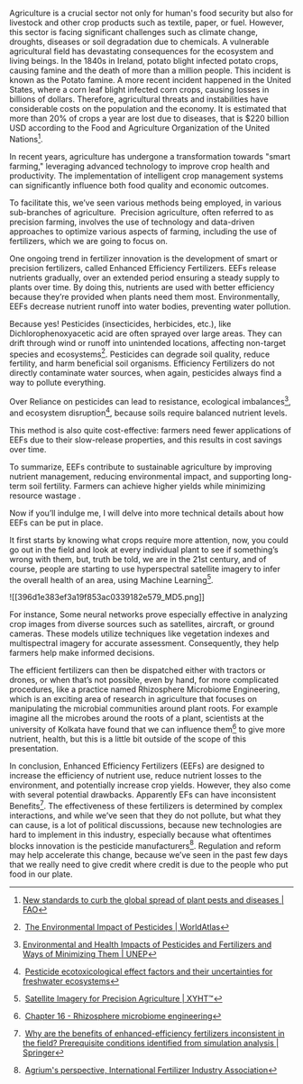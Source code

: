 Agriculture is a crucial sector not only for human's food security but also for livestock and other crop products such as textile, paper, or fuel. However, this sector is facing significant challenges such as climate change, droughts, diseases or soil degradation due to chemicals. A vulnerable agricultural field has devastating consequences for the ecosystem and living beings. In the 1840s in Ireland, potato blight infected potato crops, causing famine and the death of more than a million people. This incident is known as the Potato famine. A more recent incident happened in the United States, where a corn leaf blight infected corn crops, causing losses in billions of dollars. Therefore, agricultural threats and instabilities have considerable costs on the population and the economy. It is estimated that more than 20% of crops a year are lost due to diseases, that is $220 billion USD according to the Food and Agriculture Organization of the United Nations[^1].

  [^1]: [New standards to curb the global spread of plant pests and diseases | FAO](https://www.fao.org/newsroom/detail/New-standards-to-curb-the-global-spread-of-plant-pests-and-diseases/en)

In recent years, agriculture has undergone a transformation towards "smart farming," leveraging advanced technology to improve crop health and productivity. The implementation of intelligent crop management systems can significantly influence both food quality and economic outcomes. 

To facilitate this, we’ve seen various methods being employed, in various sub-branches of agriculture.  Precision agriculture, often referred to as precision farming, involves the use of technology and data-driven approaches to optimize various aspects of farming, including the use of fertilizers, which we are going to focus on.

  

One ongoing trend in fertilizer innovation is the development of smart or precision fertilizers, called Enhanced Efficiency Fertilizers. EEFs release nutrients gradually, over an extended period ensuring a steady supply to plants over time. By doing this, nutrients are used with better efficiency because they’re provided when plants need them most. Environmentally, EEFs decrease nutrient runoff into water bodies, preventing water pollution.

Because yes! Pesticides (insecticides, herbicides, etc.), like Dichlorophenoxyacetic acid are often sprayed over large areas. They can drift through wind or runoff into unintended locations, affecting non-target species and ecosystems[^2]. Pesticides can degrade soil quality, reduce fertility, and harm beneficial soil organisms. Efficiency Fertilizers do not directly contaminate water sources, when again, pesticides always find a way to pollute everything.

[^2]:  [The Environmental Impact of Pesticides | WorldAtlas](https://www.worldatlas.com/articles/what-is-the-environmental-impact-of-pesticides.html)

Over Reliance on pesticides can lead to resistance, ecological imbalances[^3], and ecosystem disruption[^4], because soils require balanced nutrient levels.

[^3]: [Environmental and Health Impacts of Pesticides and Fertilizers and Ways of Minimizing Them | UNEP](https://www.unep.org/resources/report/environmental-and-health-impacts-pesticides-and-fertilizers-and-ways-minimizing)

[^4]: [Pesticide ecotoxicological effect factors and their uncertainties for freshwater ecosystems](https://link.springer.com/article/10.1007/s11367-008-0037-5)

This method is also quite cost-effective: farmers need fewer applications of EEFs due to their slow-release properties, and this results in cost savings over time.

To summarize, EEFs contribute to sustainable agriculture by improving nutrient management, reducing environmental impact, and supporting long-term soil fertility. Farmers can achieve higher yields while minimizing resource wastage .

  

Now if you’ll indulge me, I will delve into more technical details about how EEFs can be put in place. 

  

It first starts by knowing what crops require more attention, now, you could go out in the field and look at every individual plant to see if something’s wrong with them, but, truth be told, we are in the 21st century, and of course, people are starting to use hyperspectral satellite imagery to infer the overall health of an area, using Machine Learning[^5].

[^5]:  [Satellite Imagery for Precision Agriculture | XYHT™](https://www.xyht.com/enviroag/satellite-imagery-precision-agriculture/)
  
![[396d1e383ef3a19f853ac0339182e579_MD5.png]]

For instance, Some neural networks prove especially effective in analyzing crop images from diverse sources such as satellites, aircraft, or ground cameras. These models utilize techniques like vegetation indexes and multispectral imagery for accurate assessment. Consequently, they help farmers help make informed decisions. 

  

The efficient fertilizers can then be dispatched either with tractors or drones, or when that’s not possible, even by hand, for more complicated procedures, like a practice named Rhizosphere Microbiome Engineering, which is an exciting area of research in agriculture that focuses on manipulating the microbial communities around plant roots. For example imagine all the microbes around the roots of a plant, scientists at the university of Kolkata have found that we can influence them[^6] to give more nutrient, health, but this is a little bit outside of the scope of this presentation.

[^6]:  [Chapter 16 - Rhizosphere microbiome engineering](https://www.sciencedirect.com/science/article/abs/pii/B9780323885041000145)
  
In conclusion, Enhanced Efficiency Fertilizers (EEFs) are designed to increase the efficiency of nutrient use, reduce nutrient losses to the environment, and potentially increase crop yields. However, they also come with several potential drawbacks. Apparently EFs can have inconsistent Benefits[^7]. The effectiveness of these fertilizers is determined by complex interactions, and while we’ve seen that they do not pollute, but what they can cause, is a lot of political discussions, because new technologies are hard to implement in this industry, especially because what oftentimes blocks innovation is the pesticide manufacturers[^8]. Regulation and reform may help accelerate this change, because we’ve seen in the past few days that we really need to give credit where credit is due to the people who put food in our plate.


[^7]:  [Why are the benefits of enhanced-efficiency fertilizers inconsistent in the field? Prerequisite conditions identified from simulation analysis | Springer](https://link.springer.com/article/10.1007/s13593-022-00807-2)

[^8]:  [Agrium's perspective, International Fertilizer Industry Association](https://www.fertilizer.org/wp-content/uploads/2023/01/2005_ag_frankfurt_hasinoff.pdf)